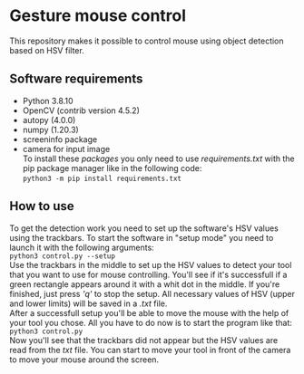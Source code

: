 # Gesture mouse control

This repository makes it possible to control mouse using object detection based on HSV filter.

## Software requirements
- Python 3.8.10
- OpenCV (contrib version 4.5.2)
- autopy (4.0.0)
- numpy (1.20.3)
- screeninfo package
- camera for input image<br>
To install these *packages* you only need to use *requirements.txt* with the pip package manager like in the following code:<br>
`python3 -m pip install requirements.txt`

## How to use
To get the detection work you need to set up the software's HSV values using the trackbars. To start the software in "setup mode" you need to launch it with the following arguments:<br>
`python3 control.py --setup`<br>
Use the trackbars in the middle to set up the HSV values to detect your tool that you want to use for mouse controlling.
You'll see if it's successfull if a green rectangle appears around it with a whit dot in the middle. If you're finished, just press *'q'* to stop the setup. All necessary values of HSV (upper and lower limits) will be saved in a *.txt* file.<br>
After a successfull setup you'll be able to move the mouse with the help of your tool you chose. All you have to do now is to start the program like that:<br>
`python3 control.py`<br>
Now you'll see that the trackbars did not appear but the HSV values are read from the *txt* file. You can start to move your tool in front of the camera to move your mouse around the screen.